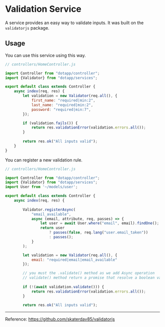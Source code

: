 # Validation Service

A service provides an easy way to validate inputs. It was built on the `validatorjs` package.

## Usage

You can use this service using this way.

``` javascript
// controllers/HomeController.js

import Controller from "dotapp/controller";
import {Validator} from "dotapp/services";

export default class extends Controller {
    async index(req, res) {
        let validation = new Validator(req.all(), {
            first_name: "required|min:2",
            last_name: "required|min:2",
            password: "required|min:7",
        });

        if (validation.fails()) {
            return res.validationError(validation.errors.all());
        }
        
        return res.ok("All inputs valid");
    }
}
```

You can register a new validation rule.

``` javascript
// controllers/HomeController.js

import Controller from "dotapp/controller";
import {Validator} from "dotapp/services";
import User from '~/models/user';

export default class extends Controller {
    async index(req, res) {
    
        Validator.registerAsync(
            "email_available",
            async (email, attribute, req, passes) => {
                let user = await User.where("email", email).findOne();
                return user
                    ? passes(false, req.lang("user.email_taken"))
                    : passes();
            }
        );

        let validation = new Validator(req.all(), {
            email: "required|email|email_available"
        });

        // you must the .validate() method as we add Async operation
        // validate() method return a promise that resolve a boolean value
        
        if (!(await validation.validate())) {
            return res.validationError(validation.errors.all());
        }
        
        return res.ok("All inputs valid");

```
---
Reference: https://github.com/skaterdav85/validatorjs
